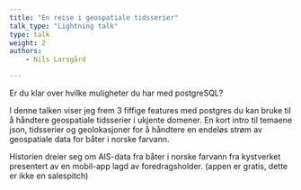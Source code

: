 ```yaml
---
title: "En reise i geospatiale tidsserier"
talk_type: "Lightning talk"
type: talk
weight: 2
authors:
    - Nils Larsgård

---
```

Er du klar over hvilke muligheter du har med postgreSQL?

I denne talken viser jeg frem 3 fiffige features med postgres du kan bruke til å håndtere geospatiale tidsserier i ukjente domener. En kort intro til temaene json, tidsserier og geolokasjoner for å håndtere en endeløs strøm av geospatiale data for båter i norske farvann.

Historien dreier seg om AIS-data fra båter i norske farvann fra kystverket presentert av en mobil-app lagd av foredragsholder. (appen er gratis, dette er ikke en salespitch)
